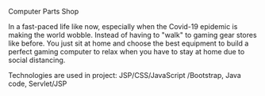 Computer Parts Shop

In a fast-paced life like now, especially when the Covid-19 epidemic is making the world wobble. Instead of having to "walk" to gaming gear stores like before. You just sit at home and choose the best equipment to build a perfect gaming computer to relax when you have to stay at home due to social distancing.

Technologies are used in project: JSP/CSS/JavaScript /Bootstrap, Java code, Servlet/JSP
